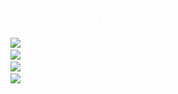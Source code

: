 <!DOCTYPE html>
<html>
<head lang="es-ES">
<title> PRÁCTICA </title>
<style>
body {
  color:white;
  }
  
h1 {
     color:black;
     text-align:center; 
     }

div {
     width:200px;
     height:100px; 
     padding:30px; 
     text-align:center;
     border-radius:40px;
     }
  
 #cajaNegra { 
     background-color:black;
	 float:left;
	 }
	
#cajaAzul {
     background-color:blue;
	 float:right;
	 }
	
#cajaVerde {
     background-color:green;
	 float:left;
	 }
	
#cajaRoja { 
     background-color:red;
	 float:right;
	 }
	 
img{
	width:100px;
     height:100px; 
	 border-radius:40px;
}

</style>
</head>
<body>
<h1> Las cajas flotantes  </h1>
<div id="cajaNegra"> <img src="https://upload.wikimedia.org/wikipedia/commons/thumb/f/ff/Anas_platyrhynchos_qtl1.jpg/1200px-Anas_platyrhynchos_qtl1.jpg"> Caja NEGRA </div>
<div id="cajaAzul"> <img src="https://static.wikia.nocookie.net/adoptme/images/e/eb/Goose_teaser.png/revision/latest?cb=20230329150821"> Caja AZUL </div>
<div id="cajaVerde"> <img src="https://upload.wikimedia.org/wikipedia/commons/thumb/f/ff/Anas_platyrhynchos_qtl1.jpg/1200px-Anas_platyrhynchos_qtl1.jpg"> Caja VERDE </div> 
<div id="cajaRoja"> <img src="https://upload.wikimedia.org/wikipedia/commons/thumb/f/ff/Anas_platyrhynchos_qtl1.jpg/1200px-Anas_platyrhynchos_qtl1.jpg"> Caja ROJA </div>
 
</body>
</html>
